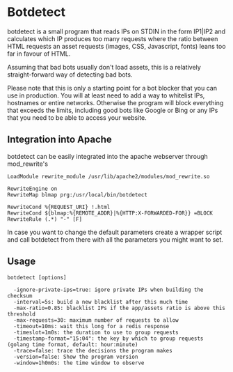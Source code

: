 Botdetect
===

botdetect is a small program that reads IPs on STDIN in the form IP1|IP2 and calculates which IP 
produces too many requests where the ratio between HTML requests an asset requests (images, CSS, Javascript, fonts)
leans too far in favour of HTML.

Assuming that bad bots usually don't load assets, this is a relatively straight-forward way of detecting bad bots.

Please note that this is only a starting point for a bot blocker that you can use in production. You will at least need to add a way to whitelist IPs, hostnames or entire networks. Otherwise the program will block everything that exceeds the limits, including good bots like Google or Bing or any IPs that you need to be able to access your website.

Integration into Apache
------------------------

botdetect can be easily integrated into the apache webserver through mod_rewrite's 


```
LoadModule rewrite_module /usr/lib/apache2/modules/mod_rewrite.so

RewriteEngine on
RewriteMap blmap prg:/usr/local/bin/botdetect

RewriteCond %{REQUEST_URI} !.html
RewriteCond ${blmap:%{REMOTE_ADDR}|%{HTTP:X-FORWARDED-FOR}} =BLOCK
RewriteRule (.*) "-" [F]
```

In case you want to change the default parameters create a wrapper script and call botdetect from there with 
all the parameters you might want to set.


Usage
-----

```
botdetect [options]

  -ignore-private-ips=true: igore private IPs when building the checksum
  -interval=5s: build a new blacklist after this much time
  -max-ratio=0.85: blacklist IPs if the app/assets ratio is above this threshold
  -max-requests=30: maximum number of requests to allow
  -timeout=10ms: wait this long for a redis response
  -timeslot=1m0s: the duration to use to group requests
  -timestamp-format="15:04": the key by which to group requests (golang time format, default: hour:minute)
  -trace=false: trace the decisions the program makes
  -version=false: Show the program version
  -window=1h0m0s: the time window to observe
```


